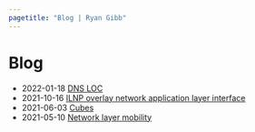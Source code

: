 ```yaml
---
pagetitle: "Blog | Ryan Gibb"
---
```


# Blog

- 2022-01-18 [DNS LOC](dns_loc)
- 2021-10-16 [ILNP overlay network application layer interface](ilnp_overlay_network_application_layer_interface)
- 2021-06-03 [Cubes](cubes)
- 2021-05-10 [Network layer mobility](network_layer_mobility)
